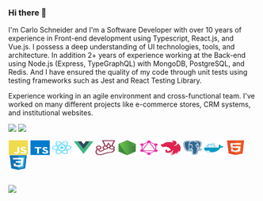 ### Hi there 👋

I'm Carlo Schneider and I'm a Software Developer with over 10 years of experience in Front-end development using Typescript, React.js, and Vue.js. I possess a deep understanding of UI technologies, tools, and architecture. In addition 2+ years of experience working at the Back-end using Node.js (Express, TypeGraphQL) with MongoDB, PostgreSQL, and Redis. And I have ensured the quality of my code through unit tests using testing frameworks such as Jest and React Testing Library.

Experience working in an agile environment and cross-functional team. I've worked on many different projects like e-commerce stores, CRM systems, and institutional websites.

<a href="https://github.com/carloschneider"><img src="https://github-readme-stats.vercel.app/api?username=carloschneider&show_icons=true&theme=dark&include_all_commits=true&layout=compact&hide_border=true&count_private=true" height="180em"></a>
<a href="https://github.com/carloschneider"><img src="https://github-readme-stats.vercel.app/api/top-langs?username=carloschneider&theme=dark&layout=compact&hide_border=true" height="180em"></a>


<div style="display: inline_block">
  <img align="center" alt="JavaScript" height="30" width="40" src="https://raw.githubusercontent.com/devicons/devicon/master/icons/javascript/javascript-plain.svg">
  <img align="center" alt="TypeScript" height="30" width="40" src="https://raw.githubusercontent.com/devicons/devicon/master/icons/typescript/typescript-plain.svg">
  <img align="center" alt="React" height="30" width="40" src="https://raw.githubusercontent.com/devicons/devicon/master/icons/react/react-original.svg">
  <img align="center" alt="VueJS" height="30" width="40" src="https://raw.githubusercontent.com/devicons/devicon/master/icons/vuejs/vuejs-original.svg">
  <img align="center" alt="Jest" height="30" width="40" src="https://raw.githubusercontent.com/devicons/devicon/master/icons/jest/jest-plain.svg">
  <img align="center" alt="Node" height="30" width="40" src="https://raw.githubusercontent.com/devicons/devicon/master/icons/nodejs/nodejs-original.svg">
  <img align="center" alt="GraphQL" height="30" width="40" src="https://raw.githubusercontent.com/devicons/devicon/master/icons/graphql/graphql-plain.svg">
  <img align="center" alt="NestJS" height="30" width="40" src="https://raw.githubusercontent.com/devicons/devicon/master/icons/nestjs/nestjs-plain.svg">
  <img align="center" alt="PostgreSQL" height="30" width="40" src="https://raw.githubusercontent.com/devicons/devicon/master/icons/postgresql/postgresql-plain.svg">
  <img align="center" alt="Docker" height="30" width="40" src="https://raw.githubusercontent.com/devicons/devicon/master/icons/docker/docker-plain.svg">
  <img align="center" alt="HTML" height="30" width="40" src="https://raw.githubusercontent.com/devicons/devicon/master/icons/html5/html5-original.svg">
  <img align="center" alt="CSS" height="30" width="40" src="https://raw.githubusercontent.com/devicons/devicon/master/icons/css3/css3-original.svg">
  <br>
</div>

##

<div>
  <a href="https://www.linkedin.com/in/carlocamani/" target="_blank"><img src="https://img.shields.io/badge/-LinkedIn-%230077B5?style=for-the-badge&logo=linkedin&logoColor=white" target="_blank"></a>
</div>

